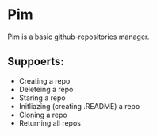 # Pim
Pim is a basic github-repositories manager.

## Suppoerts:
- Creating a repo
- Deleteing a repo
- Staring a repo
- Initliazing (creating .README) a repo
- Cloning a repo
- Returning all repos

